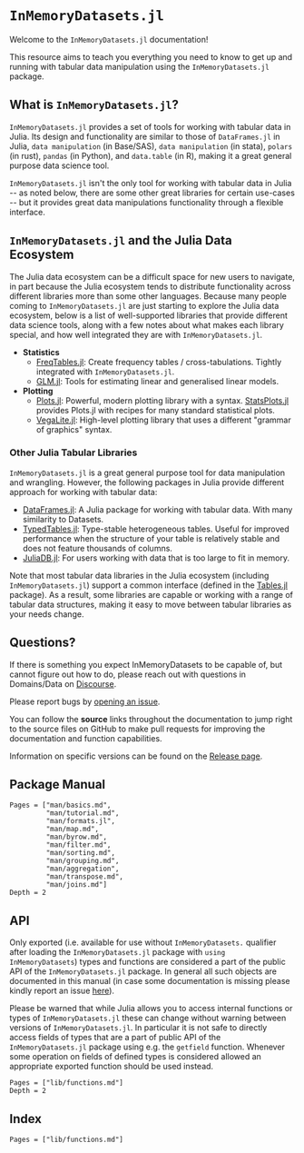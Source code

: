 # `InMemoryDatasets.jl`

Welcome to the `InMemoryDatasets.jl` documentation!

This resource aims to teach you everything you need to know to get up and
running with tabular data manipulation using the `InMemoryDatasets.jl` package.

## What is `InMemoryDatasets.jl`?

`InMemoryDatasets.jl` provides a set of tools for working with tabular data in Julia.
Its design and functionality are similar to those of `DataFrames.jl` in Julia, `data manipulation` (in Base/SAS),
`data manipulation` (in stata), `polars` (in rust), `pandas` (in Python), and `data.table` (in R),
making it a great general purpose data science tool.

`InMemoryDatasets.jl` isn't the only tool for working with tabular data in Julia -- as noted below,
there are some other great libraries for certain use-cases -- but it provides great data
manipulations functionality through a flexible interface.

## `InMemoryDatasets.jl` and the Julia Data Ecosystem

The Julia data ecosystem can be a difficult space for new users to navigate, in
part because the Julia ecosystem tends to distribute functionality across
different libraries more than some other languages. Because many people coming
to `InMemoryDatasets.jl` are just starting to explore the Julia data ecosystem, below is
a list of well-supported libraries that provide different data science tools,
along with a few notes about what makes each library special, and how well
integrated they are with `InMemoryDatasets.jl`.


- **Statistics**
    - [FreqTables.jl](https://github.com/nalimilan/FreqTables.jl): Create
      frequency tables / cross-tabulations. Tightly integrated with `InMemoryDatasets.jl`.
    - [GLM.jl](https://juliastats.org/GLM.jl/stable/manual/): Tools for estimating
      linear and generalised linear models.
- **Plotting**
    - [Plots.jl](http://docs.juliaplots.org/latest/): Powerful, modern plotting
      library with a syntax.
      [StatsPlots.jl](http://docs.juliaplots.org/latest/tutorial/#Using-Plot-Recipes-1)
      provides Plots.jl with recipes for many standard statistical plots.
    - [VegaLite.jl](https://www.queryverse.org/VegaLite.jl/stable/): High-level
      plotting library that uses a different "grammar of graphics" syntax.

### Other Julia Tabular Libraries

`InMemoryDatasets.jl` is a great general purpose tool for data manipulation and
wrangling. However, the following packages in Julia provide different approach for
working with tabular data:

- [DataFrames.jl](https://github.com/JuliaData/DataFrames.jl): A Julia package for
  working with tabular data. With many similarity to Datasets.
- [TypedTables.jl](https://juliadata.github.io/TypedTables.jl/stable/):
  Type-stable heterogeneous tables. Useful for improved performance when the
  structure of your table is relatively stable and does not feature thousands of
  columns.
- [JuliaDB.jl](https://juliadata.github.io/JuliaDB.jl/stable/): For users
  working with data that is too large to fit in memory.

Note that most tabular data libraries in the Julia ecosystem (including
`InMemoryDatasets.jl`) support a common interface (defined in the
[Tables.jl](https://github.com/JuliaData/Tables.jl) package). As a result, some
libraries are capable or working with a range of tabular data structures, making
it easy to move between tabular libraries as your needs change.

## Questions?

If there is something you expect InMemoryDatasets to be capable of, but
cannot figure out how to do, please reach out with questions in Domains/Data on
[Discourse](https://discourse.julialang.org/new-topic?title=[InMemoryDatasets%20Question]:%20&body=%23%20Question:%0A%0A%23%20Dataset%20(if%20applicable):%0A%0A%23%20Minimal%20Working%20Example%20(if%20applicable):%0A&category=Domains/Data&tags=question).

Please report bugs by
[opening an issue](https://github.com/sl-solution/InMemoryDatasets.jl/issues/new).

You can follow the **source** links throughout the documentation to jump right
to the source files on GitHub to make pull requests for improving the
documentation and function capabilities.

Information on specific versions can be found on the [Release
page](https://github.com/sl-solution/InMemoryDatasets.jl/releases).

## Package Manual

```@contents
Pages = ["man/basics.md",
         "man/tutorial.md",
         "man/formats.jl",
         "man/map.md",
         "man/byrow.md",
         "man/filter.md",
         "man/sorting.md",
         "man/grouping.md",
         "man/aggregation",
         "man/transpose.md",
         "man/joins.md"]
Depth = 2
```

## API

Only exported (i.e. available for use without `InMemoryDatasets.` qualifier after
loading the `InMemoryDatasets.jl` package with `using InMemoryDatasets`) types and functions
are considered a part of the public API of the `InMemoryDatasets.jl` package. In general
all such objects are documented in this manual (in case some documentation is
missing please kindly report an issue
[here](https://github.com/sl-solution/InMemoryDatasets.jl/issues/new)).

Please be warned that while Julia allows you to access internal functions or
types of `InMemoryDatasets.jl` these can change without warning between versions of
`InMemoryDatasets.jl`. In particular it is not safe to directly access fields of types
that are a part of public API of the `InMemoryDatasets.jl` package using e.g. the
`getfield` function. Whenever some operation on fields of defined types is
considered allowed an appropriate exported function should be used instead.

```@contents
Pages = ["lib/functions.md"]
Depth = 2
```

## Index

```@index
Pages = ["lib/functions.md"]
```
